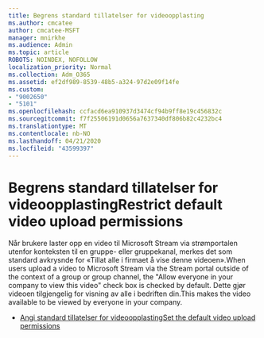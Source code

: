 ```yaml
---
title: Begrens standard tillatelser for videoopplasting
ms.author: cmcatee
author: cmcatee-MSFT
manager: mnirkhe
ms.audience: Admin
ms.topic: article
ROBOTS: NOINDEX, NOFOLLOW
localization_priority: Normal
ms.collection: Adm_O365
ms.assetid: ef2df989-8539-48b5-a324-97d2e09f14fe
ms.custom:
- "9002650"
- "5101"
ms.openlocfilehash: ccfacd6ea910937d3474cf94b9ff8e19c456832c
ms.sourcegitcommit: f7f25506191d0656a7637340df806b82c4232bc4
ms.translationtype: MT
ms.contentlocale: nb-NO
ms.lasthandoff: 04/21/2020
ms.locfileid: "43599397"
---
```

# <a name="restrict-default-video-upload-permissions"></a><span data-ttu-id="e9727-102">Begrens standard tillatelser for videoopplasting</span><span class="sxs-lookup"><span data-stu-id="e9727-102">Restrict default video upload permissions</span></span>

<span data-ttu-id="e9727-103">Når brukere laster opp en video til Microsoft Stream via strømportalen utenfor konteksten til en gruppe- eller gruppekanal, merkes det som standard avkrysnde for «Tillat alle i firmaet å vise denne videoen».</span><span class="sxs-lookup"><span data-stu-id="e9727-103">When users upload a video to Microsoft Stream via the Stream portal outside of the context of a group or group channel, the "Allow everyone in your company to view this video" check box is checked by default.</span></span> <span data-ttu-id="e9727-104">Dette gjør videoen tilgjengelig for visning av alle i bedriften din.</span><span class="sxs-lookup"><span data-stu-id="e9727-104">This makes the video available to be viewed by everyone in your company.</span></span>

- [<span data-ttu-id="e9727-105">Angi standard tillatelser for videoopplasting</span><span class="sxs-lookup"><span data-stu-id="e9727-105">Set the default video upload permissions</span></span>](https://docs.microsoft.com/stream/default-video-permissions)
